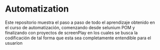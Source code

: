 # Automatization

Este repositorio muestra el paso a paso de todo el aprendizaje obtenido en el curso de automatización, comenzando desde selunium POM y finalizando con proyectos de screenPlay en los cuales se busca la codificación de tal forma que esta sea completamente entendible para el usuarion
